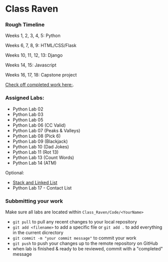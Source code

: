 # Class Raven

### Rough Timeline

Weeks 1, 2, 3, 4, 5: Python 

Weeks 6, 7, 8, 9: HTML/CSS/Flask

Weeks 10, 11, 12, 13: Django

Weeks 14, 15: Javascript

Weeks 16, 17, 18: Capstone project
 
 [Check off completed work here:](https://docs.google.com/document/d/1FIEfkpRa00o4KCnnR45cFFjWIjSOdgNEQnmEge-KZC8/edit?usp=sharing).
 
### Assigned Labs: 
  - Python Lab 02
  - Python Lab 03
  - Python Lab 05
  - Python Lab 06 (CC Valid)
  - Python Lab 07 (Peaks & Valleys)
  - Python Lab 08 (Pick 6)
  - Python Lab 09 (Blackjack)
  - Python Lab 10 (Dad Jokes)
  - Python Lab 11 (Rot 13)
  - Python Lab 13 (Count Words)
  - Python Lab 14 (ATM)

Optional:
- [Stack and Linked List](/1%20Python/labs/optional/stack_and_linked_list.md)
- Python Lab 17 - Contact List
### Subbmitting your work
Make sure all labs are located within `Class_Raven/Code/<YourName>`
- `git pull` to pull any recent changes to your local repository
- `git add <filename>` to add a specific file or `git add .` to add everything in the current dicrectory
- `git commit -m "your commit message"` to commit your work
- `git push` to push your changes up to the remote repository on GitHub
- when lab is finished & ready to be reviewed, commit with a "completed" message
